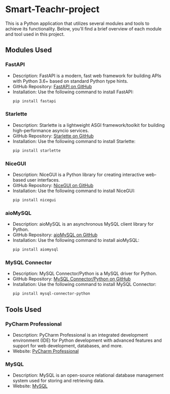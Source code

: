 # Smart-Teachr-project

This is a Python application that utilizes several modules and tools to achieve its functionality. Below, you'll find a brief overview of each module and tool used in this project.

## Modules Used

### FastAPI
- Description: FastAPI is a modern, fast web framework for building APIs with Python 3.6+ based on standard Python type hints.
- GitHub Repository: [FastAPI on GitHub](https://github.com/tiangolo/fastapi)
- Installation: Use the following command to install FastAPI:
  ```bash
  pip install fastapi

### Starlette
- Description: Starlette is a lightweight ASGI framework/toolkit for building high-performance asyncio services.
- GitHub Repository: [Starlette on GitHub](https://github.com/encode/starlette)
- Installation: Use the following command to install Starlette:
  ```bash
  pip install starlette

### NiceGUI
- Description: NiceGUI is a Python library for creating interactive web-based user interfaces.
- GitHub Repository: [NiceGUI on GitHub](https://github.com/nicegui/nicegui)
- Installation: Use the following command to install NiceGUI:
  ```bash
  pip install nicegui

### aioMySQL
- Description: aioMySQL is an asynchronous MySQL client library for Python.
- GitHub Repository: [aioMySQL on GitHub](https://github.com/aio-libs/aiomysql)
- Installation: Use the following command to install aioMySQL:
  ```bash
  pip install aiomysql

### MySQL Connector
- Description: MySQL Connector/Python is a MySQL driver for Python.
- GitHub Repository: [MySQL Connector/Python on GitHub](https://github.com/mysql/mysql-connector-python)
- Installation: Use the following command to install MySQL Connector:
  ```bash
  pip install mysql-connector-python

## Tools Used

### PyCharm Professional
- Description: PyCharm Professional is an integrated development environment (IDE) for Python development with advanced features and support for web development, databases, and more.
- Website: [PyCharm Professional](https://www.jetbrains.com/pycharm/)

### MySQL
- Description: MySQL is an open-source relational database management system used for storing and retrieving data.
- Website: [MySQL](https://www.mysql.com/)
